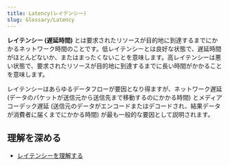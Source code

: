 ```yaml
---
title: Latency(レイテンシー)
slug: Glossary/Latency
---
```


**レイテンシー (遅延時間)** とは要求されたリソースが目的地に到達するまでにかかるネットワーク時間のことです。低レイテンシーとは良好な状態で、遅延時間がほとんどないか、またはまったくないことを意味します。高レイテンシーは悪い状態で、要求されたリソースが目的地に到達するまでに長い時間がかかることを意味します。

レイテンシーはあらゆるデータフローが要因となり得ますが、ネットワーク遅延 (データのパケットが送信元から送信先まで移動するのにかかる時間) とメディアコーデック遅延 (送信元のデータがエンコードまたはデコードされ、結果データが消費者に届くまでにかかる時間) が最も一般的な要因として説明されます。

## 理解を深める

- [レイテンシーを理解する](/ja/docs/Web/Performance/Understanding_latency)
